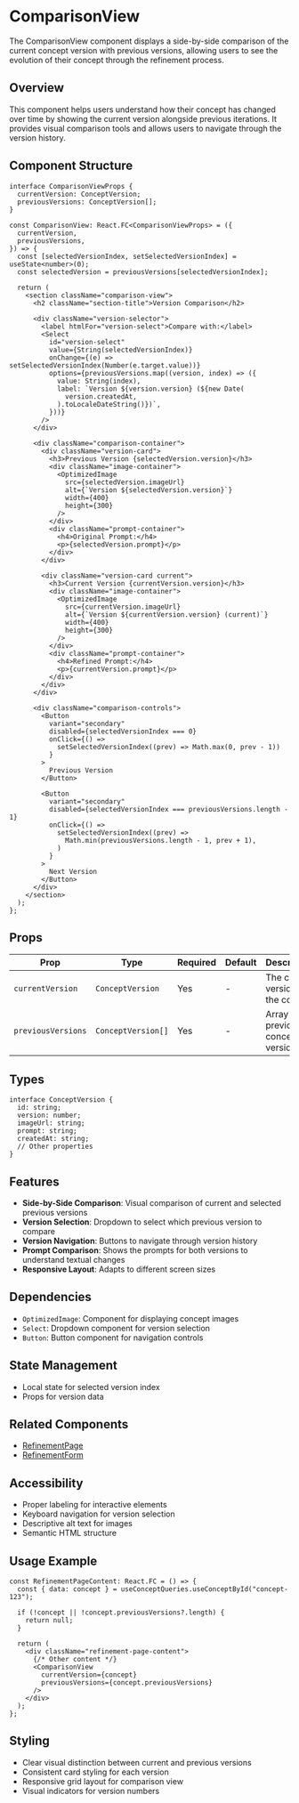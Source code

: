 # ComparisonView

The ComparisonView component displays a side-by-side comparison of the current concept version with previous versions, allowing users to see the evolution of their concept through the refinement process.

## Overview

This component helps users understand how their concept has changed over time by showing the current version alongside previous iterations. It provides visual comparison tools and allows users to navigate through the version history.

## Component Structure

```tsx
interface ComparisonViewProps {
  currentVersion: ConceptVersion;
  previousVersions: ConceptVersion[];
}

const ComparisonView: React.FC<ComparisonViewProps> = ({
  currentVersion,
  previousVersions,
}) => {
  const [selectedVersionIndex, setSelectedVersionIndex] = useState<number>(0);
  const selectedVersion = previousVersions[selectedVersionIndex];

  return (
    <section className="comparison-view">
      <h2 className="section-title">Version Comparison</h2>

      <div className="version-selector">
        <label htmlFor="version-select">Compare with:</label>
        <Select
          id="version-select"
          value={String(selectedVersionIndex)}
          onChange={(e) => setSelectedVersionIndex(Number(e.target.value))}
          options={previousVersions.map((version, index) => ({
            value: String(index),
            label: `Version ${version.version} (${new Date(
              version.createdAt,
            ).toLocaleDateString()})`,
          }))}
        />
      </div>

      <div className="comparison-container">
        <div className="version-card">
          <h3>Previous Version {selectedVersion.version}</h3>
          <div className="image-container">
            <OptimizedImage
              src={selectedVersion.imageUrl}
              alt={`Version ${selectedVersion.version}`}
              width={400}
              height={300}
            />
          </div>
          <div className="prompt-container">
            <h4>Original Prompt:</h4>
            <p>{selectedVersion.prompt}</p>
          </div>
        </div>

        <div className="version-card current">
          <h3>Current Version {currentVersion.version}</h3>
          <div className="image-container">
            <OptimizedImage
              src={currentVersion.imageUrl}
              alt={`Version ${currentVersion.version} (current)`}
              width={400}
              height={300}
            />
          </div>
          <div className="prompt-container">
            <h4>Refined Prompt:</h4>
            <p>{currentVersion.prompt}</p>
          </div>
        </div>
      </div>

      <div className="comparison-controls">
        <Button
          variant="secondary"
          disabled={selectedVersionIndex === 0}
          onClick={() =>
            setSelectedVersionIndex((prev) => Math.max(0, prev - 1))
          }
        >
          Previous Version
        </Button>

        <Button
          variant="secondary"
          disabled={selectedVersionIndex === previousVersions.length - 1}
          onClick={() =>
            setSelectedVersionIndex((prev) =>
              Math.min(previousVersions.length - 1, prev + 1),
            )
          }
        >
          Next Version
        </Button>
      </div>
    </section>
  );
};
```

## Props

| Prop               | Type               | Required | Default | Description                        |
| ------------------ | ------------------ | -------- | ------- | ---------------------------------- |
| `currentVersion`   | `ConceptVersion`   | Yes      | -       | The current version of the concept |
| `previousVersions` | `ConceptVersion[]` | Yes      | -       | Array of previous concept versions |

## Types

```tsx
interface ConceptVersion {
  id: string;
  version: number;
  imageUrl: string;
  prompt: string;
  createdAt: string;
  // Other properties
}
```

## Features

- **Side-by-Side Comparison**: Visual comparison of current and selected previous versions
- **Version Selection**: Dropdown to select which previous version to compare
- **Version Navigation**: Buttons to navigate through version history
- **Prompt Comparison**: Shows the prompts for both versions to understand textual changes
- **Responsive Layout**: Adapts to different screen sizes

## Dependencies

- `OptimizedImage`: Component for displaying concept images
- `Select`: Dropdown component for version selection
- `Button`: Button component for navigation controls

## State Management

- Local state for selected version index
- Props for version data

## Related Components

- [RefinementPage](../RefinementPage.md)
- [RefinementForm](./RefinementForm.md)

## Accessibility

- Proper labeling for interactive elements
- Keyboard navigation for version selection
- Descriptive alt text for images
- Semantic HTML structure

## Usage Example

```tsx
const RefinementPageContent: React.FC = () => {
  const { data: concept } = useConceptQueries.useConceptById("concept-123");

  if (!concept || !concept.previousVersions?.length) {
    return null;
  }

  return (
    <div className="refinement-page-content">
      {/* Other content */}
      <ComparisonView
        currentVersion={concept}
        previousVersions={concept.previousVersions}
      />
    </div>
  );
};
```

## Styling

- Clear visual distinction between current and previous versions
- Consistent card styling for each version
- Responsive grid layout for comparison view
- Visual indicators for version numbers
